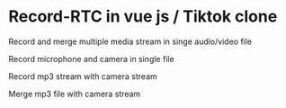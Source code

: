 # Record-RTC in vue js / Tiktok clone

Record and merge multiple media stream in singe audio/video file

Record microphone and camera in single file 

Record mp3 stream with camera stream 

Merge mp3 file with camera stream 
